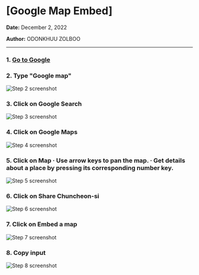 # [Google Map Embed]


__Date:__ December 2, 2022

__Author:__ ODONKHUU ZOLBOO

***

### 1. [Go to Google](https://www.google.com/webhp?hl=en&ictx=2&sa=X&ved=0ahUKEwijsKDB8dn7AhUTfd4KHW_MAyUQPQgJ)


### 2. Type "Google map"
![Step 2 screenshot](https://images.tango.us/workflows/0b79ed9f-78bd-4de3-8e78-b7e092c4f293/steps/b1f9cbd3-bc28-4218-9cd0-449b72e585d4/eaa0931a-158a-40f6-b595-7bfcc6a7c869.png?crop=focalpoint&fit=crop&fp-x=0.4721&fp-y=0.4549&fp-z=1.8842&w=1200&mark-w=0.2&mark-pad=0&mark64=aHR0cHM6Ly9pbWFnZXMudGFuZ28udXMvc3RhdGljL21hZGUtd2l0aC10YW5nby13YXRlcm1hcmsucG5n&ar=1920%3A932)


### 3. Click on Google Search
![Step 3 screenshot](https://images.tango.us/workflows/0b79ed9f-78bd-4de3-8e78-b7e092c4f293/steps/19a54fd4-c5ae-4133-9054-90a01c3caec2/ec3ba1f4-1aff-4974-b565-7bf74065577c.png?crop=focalpoint&fit=crop&w=1200&mark-w=0.2&mark-pad=0&mark64=aHR0cHM6Ly9pbWFnZXMudGFuZ28udXMvc3RhdGljL21hZGUtd2l0aC10YW5nby13YXRlcm1hcmsucG5n&ar=1920%3A932)


### 4. Click on Google Maps
![Step 4 screenshot](https://images.tango.us/workflows/0b79ed9f-78bd-4de3-8e78-b7e092c4f293/steps/e5ad1975-add9-43a6-9578-626dca65ab34/c615a4a4-6854-4384-8fe1-473e56dbb182.png?crop=focalpoint&fit=crop&fp-x=0.1698&fp-y=0.2580&fp-z=2.7042&w=1200&mark-w=0.2&mark-pad=0&mark64=aHR0cHM6Ly9pbWFnZXMudGFuZ28udXMvc3RhdGljL21hZGUtd2l0aC10YW5nby13YXRlcm1hcmsucG5n&ar=1920%3A932)


### 5. Click on Map · Use arrow keys to pan the map. · Get details about a place by pressing its corresponding number key.
![Step 5 screenshot](https://images.tango.us/workflows/0b79ed9f-78bd-4de3-8e78-b7e092c4f293/steps/99db0aea-d8b0-4c79-b1ea-74afbd991f3e/cd5cdedb-6e4d-4ccf-a063-9bf02883ea48.png?crop=focalpoint&fit=crop&fp-x=0.4505&fp-y=0.6674&fp-z=1.0000&w=1200&mark-w=0.2&mark-pad=0&mark64=aHR0cHM6Ly9pbWFnZXMudGFuZ28udXMvc3RhdGljL21hZGUtd2l0aC10YW5nby13YXRlcm1hcmsucG5n&ar=1920%3A932)


### 6. Click on Share Chuncheon-si
![Step 6 screenshot](https://images.tango.us/workflows/0b79ed9f-78bd-4de3-8e78-b7e092c4f293/steps/b5587e79-55c8-4d56-837f-f6a224426a47/a842a02b-6458-4599-b070-d06c2cc9867a.png?crop=focalpoint&fit=crop&fp-x=0.2471&fp-y=0.4469&fp-z=2.9070&w=1200&mark-w=0.2&mark-pad=0&mark64=aHR0cHM6Ly9pbWFnZXMudGFuZ28udXMvc3RhdGljL21hZGUtd2l0aC10YW5nby13YXRlcm1hcmsucG5n&ar=1920%3A932)


### 7. Click on Embed a map
![Step 7 screenshot](https://images.tango.us/workflows/0b79ed9f-78bd-4de3-8e78-b7e092c4f293/steps/d70164e1-689f-490b-b8ed-d1c50ad47701/73aac8b4-8294-4159-be26-04f6050f004b.png?crop=focalpoint&fit=crop&fp-x=0.4779&fp-y=0.3525&fp-z=2.8872&w=1200&mark-w=0.2&mark-pad=0&mark64=aHR0cHM6Ly9pbWFnZXMudGFuZ28udXMvc3RhdGljL21hZGUtd2l0aC10YW5nby13YXRlcm1hcmsucG5n&ar=1920%3A932)


### 8. Copy input
![Step 8 screenshot](https://images.tango.us/workflows/0b79ed9f-78bd-4de3-8e78-b7e092c4f293/steps/36b81496-d9d1-4e07-b8d2-7317e971b0d9/ef2cbee0-5ed8-4d14-9fe8-c14daa67a7b9.png?crop=focalpoint&fit=crop&fp-x=0.4964&fp-y=0.2479&fp-z=1.8356&w=1200&mark-w=0.2&mark-pad=0&mark64=aHR0cHM6Ly9pbWFnZXMudGFuZ28udXMvc3RhdGljL21hZGUtd2l0aC10YW5nby13YXRlcm1hcmsucG5n&ar=1920%3A932)

